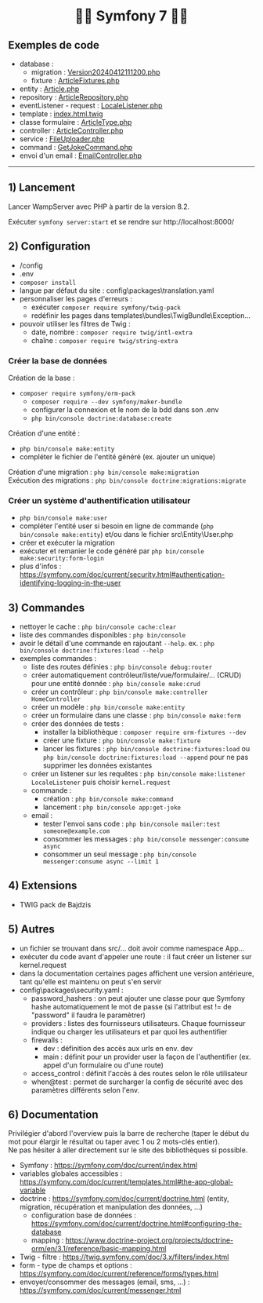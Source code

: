 # <h1 align="center">👨‍💻 Symfony 7 👩‍💻</h1> 

## Exemples de code
- database :
   - migration : [Version20240412111200.php](migrations/Version20240412111200.php)
   - fixture : [ArticleFixtures.php](src/DataFixtures/ArticleFixtures.php)
- entity : [Article.php](src/Entity/Article.php)
- repository : [ArticleRepository.php](src/Repository/ArticleRepository.php)
- eventListener - request : [LocaleListener.php](src/EventListener/LocaleListener.php)
- template : [index.html.twig](templates/article/index.html.twig)
- classe formulaire : [ArticleType.php](src/Form/ArticleType.php)
- controller : [ArticleController.php](src/Controller/ArticleController.php)
- service : [FileUploader.php](src/Service/FileUploader.php)
- command : [GetJokeCommand.php](src/Command/GetJokeCommand.php)
- envoi d'un email : [EmailController.php](src/Controller/EmailController.php)
___

## 1) Lancement
Lancer WampServer avec PHP à partir de la version 8.2.    

Exécuter `symfony server:start` et se rendre sur http://localhost:8000/        

## 2) Configuration
- /config
- .env
- `composer install`
- langue par défaut du site : config\packages\translation.yaml
- personnaliser les pages d'erreurs : 
    - exécuter `composer require symfony/twig-pack`
    - redéfinir les pages dans templates\bundles\TwigBundle\Exception\...
- pouvoir utiliser les filtres de Twig : 
    - date, nombre : `composer require twig/intl-extra`
    - chaîne : `composer require twig/string-extra`

### Créer la base de données 
Création de la base :
- `composer require symfony/orm-pack`
    - `composer require --dev symfony/maker-bundle`
    - configurer la connexion et le nom de la bdd dans son .env
    - `php bin/console doctrine:database:create`

Création d'une entité :
- `php bin/console make:entity`
- compléter le fichier de l'entité généré (ex. ajouter un unique)

Création d'une migration : `php bin/console make:migration`    
Exécution des migrations : `php bin/console doctrine:migrations:migrate`

### Créer un système d'authentification utilisateur
- `php bin/console make:user`
- compléter l'entité user si besoin en ligne de commande (`php bin/console make:entity`) et/ou dans le fichier src\Entity\User.php
- créer et exécuter la migration
- exécuter et remanier le code généré par `php bin/console make:security:form-login`
- plus d'infos : https://symfony.com/doc/current/security.html#authentication-identifying-logging-in-the-user

## 3) Commandes
- nettoyer le cache : `php bin/console cache:clear`
- liste des commandes disponibles : `php bin/console`
- avoir le détail d'une commande en rajoutant `--help`. ex. : `php bin/console doctrine:fixtures:load --help`
- exemples commandes :
    - liste des routes définies : `php bin/console debug:router`
    - créer automatiquement contrôleur/liste/vue/formulaire/... (CRUD) pour une entité donnée : `php bin/console make:crud`
    - créer un contrôleur : `php bin/console make:controller HomeController`
    - créer un modèle : `php bin/console make:entity`
    - créer un formulaire dans une classe : `php bin/console make:form`
    - créer des données de tests : 
        - installer la bibliothèque : `composer require orm-fixtures --dev`
        - créer une fixture : `php bin/console make:fixture`
        - lancer les fixtures : `php bin/console doctrine:fixtures:load` ou `php bin/console doctrine:fixtures:load --append` pour ne pas supprimer les données existantes
    - créer un listener sur les requêtes : `php bin/console make:listener LocaleListener` puis choisir `kernel.request`
    - commande : 
        - création : `php bin/console make:command`
        - lancement : `php bin/console app:get-joke`
    - email : 
        - tester l'envoi sans code : `php bin/console mailer:test someone@example.com`
        - consommer les messages : `php bin/console messenger:consume async`
        - consommer un seul message : `php bin/console messenger:consume async --limit 1`
    
## 4) Extensions
- TWIG pack de Bajdzis

## 5) Autres
- un fichier se trouvant dans src/... doit avoir comme namespace App\...
- exécuter du code avant d'appeler une route : il faut créer un listener sur kernel.request
- dans la documentation certaines pages affichent une version antérieure, tant qu'elle est maintenu on peut s'en servir
- config\packages\security.yaml :
    - password_hashers : on peut ajouter une classe pour que Symfony hashe automatiquement le mot de passe (si l'attribut est != de "password" il faudra le paramètrer)
    - providers : listes des fournisseurs utilisateurs. Chaque fournisseur indique ou charger les utilisateurs et par quoi les authentifier
    - firewalls : 
        - dev : définition des accès aux urls en env. dev
        - main : définit pour un provider user la façon de l'authentifier (ex. appel d'un formulaire ou d'une route)
    - access_control : définit l'accès à des routes selon le rôle utilisateur
    - when@test : permet de surcharger la config de sécurité avec des paramètres différents selon l'env.

## 6) Documentation
Privilégier d'abord l'overview puis la barre de recherche (taper le début du mot pour élargir le résultat ou taper avec 1 ou 2 mots-clés entier).      
Ne pas hésiter à aller directement sur le site des bibliothèques si possible.     

- Symfony : https://symfony.com/doc/current/index.html
- variables globales accessibles : https://symfony.com/doc/current/templates.html#the-app-global-variable 
- doctrine : https://symfony.com/doc/current/doctrine.html (entity, migration, récupération et manipulation des données, ...)
    - configuration base de données : https://symfony.com/doc/current/doctrine.html#configuring-the-database
    - mapping : https://www.doctrine-project.org/projects/doctrine-orm/en/3.1/reference/basic-mapping.html
- Twig - filtre : https://twig.symfony.com/doc/3.x/filters/index.html
- form - type de champs et options : https://symfony.com/doc/current/reference/forms/types.html
- envoyer/consommer des messages (email, sms, ...) : https://symfony.com/doc/current/messenger.html
